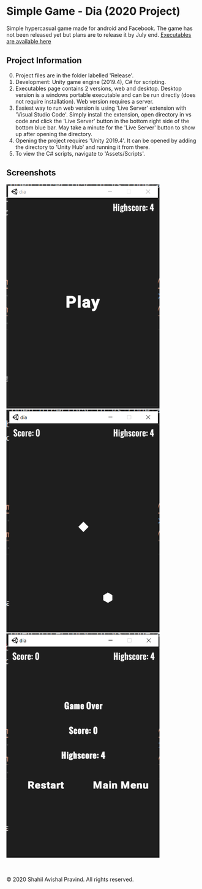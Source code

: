 # Simple Game - Dia (2020 Project)
Simple hypercasual game made for android and Facebook. The game has not been released yet but plans are to release it by July end. [Executables are available here](https://github.com/shahilpravind/portfolio/releases)

## Project Information
0. Project files are in the folder labelled 'Release'.
1. Development: Unity game engine (2019.4), C# for scripting.
2. Executables page contains 2 versions, web and desktop. Desktop version is a windows portable executable and can be run directly (does not require installation). Web version requires a server.
3. Easiest way to run web version is using 'Live Server' extension with 'Visual Studio Code'. Simply install the extension, open directory in vs code and click the 'Live Server' button in the bottom right side of the bottom blue bar. May take a minute for the 'Live Server' button to show up after opening the directory.
4. Opening the project requires 'Unity 2019.4'. It can be opened by adding the directory to 'Unity Hub' and running it from there.
5. To view the C# scripts, navigate to 'Assets/Scripts'.

## Screenshots

<p>
  <img src="https://github.com/shahilpravind/portfolio/blob/master/Hobby%20Projects/1%20Hyper-Casual%20Game/images/mainmenu.png" width="400" alt="Screenshot 1"> &nbsp;&nbsp;&nbsp;&nbsp;
  <img src="https://github.com/shahilpravind/portfolio/blob/master/Hobby%20Projects/1%20Hyper-Casual%20Game/images/game.png" width="400" alt="Screenshot 2"> &nbsp;&nbsp;&nbsp;&nbsp;
  <img src="https://github.com/shahilpravind/portfolio/blob/master/Hobby%20Projects/1%20Hyper-Casual%20Game/images/gameover.png" width="400" alt="Screenshot 3">
</p>
<br>

&copy; 2020 Shahil Avishal Pravind. All rights reserved.
